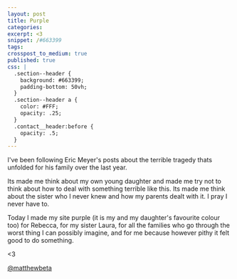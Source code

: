 ```yaml
---
layout: post
title: Purple
categories:
excerpt: <3
snippet: /#663399
tags:
crosspost_to_medium: true
published: true
css: |
  .section--header {
    background: #663399;
    padding-bottom: 50vh;
  }
  .section--header a {
    color: #FFF;
    opacity: .25;
  }
  .contact__header:before {
    opacity: .5;
  }
---
```


I've been following Eric Meyer's posts about the terrible tragedy thats unfolded for his family over the last year.

Its made me think about my own young daughter and made me try not to think about how to deal with something terrible like this. Its made me think about the sister who I never knew and how my parents dealt with it. I pray I never have to.

Today I made my site purple (it is my and my daughter's favourite colour too) for Rebecca, for my sister Laura, for all the families who go through the worst thing I can possibly imagine, and for me because however pithy it felt good to do something.

<3

<a href="http://twitter.com/matthewbeta" class="signature">@matthewbeta</a>
